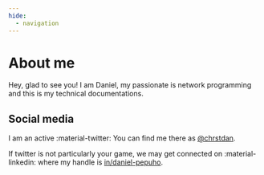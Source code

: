 ```yaml
---
hide:
  - navigation
---
```


# About me

Hey, glad to see you! I am Daniel, my passionate is network programming and this is my technical documentations.

## Social media

I am an active :material-twitter: You can find me there as [@chrstdan][twitter].

If twitter is not particularly your game, we may get connected on :material-linkedin: where my handle is [in/daniel-pepuho][linkedin].

[twitter]: https://twitter.com/chrstdan
[linkedin]: https://linkedin.com/in/daniel-pepuho
